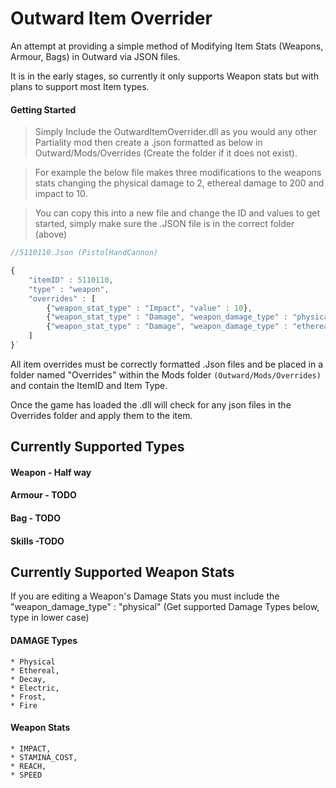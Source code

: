 # Outward Item Overrider 

An attempt at providing a simple method of Modifying Item Stats (Weapons, Armour, Bags) in Outward via JSON files.

It is in the early stages, so currently it only supports Weapon stats but with plans to support most Item types.



#### Getting Started

> Simply Include the OutwardItemOverrider.dll as you would any other Partiality mod then create a .json formatted as below in Outward/Mods/Overrides (Create the folder if it does not exist).

> For example the below file makes three modifications to the weapons stats changing the physical damage to 2, ethereal damage to 200 and impact to 10.

> You can copy this into a new file and change the ID and values to get started, simply make sure the .JSON file is in the correct folder (above)

```javascript
//5110110.Json (PistolHandCannon)

{
	"itemID" : 5110110,
	"type" : "weapon",
	"overrides" : [
		{"weapon_stat_type" : "Impact", "value" : 10},
		{"weapon_stat_type" : "Damage", "weapon_damage_type" : "physical", "value" : 2},
		{"weapon_stat_type" : "Damage", "weapon_damage_type" : "ethereal", "value" : 200}
	]
}`

```


All item overrides must be correctly formatted .Json files and be placed in a folder named "Overrides" within the Mods folder `(Outward/Mods/Overrides)` and contain the ItemID and Item Type.

Once the game has loaded the .dll will check for any json files in the Overrides folder and apply them to the item.

## Currently Supported Types
#### Weapon - Half way
#### Armour - TODO
#### Bag - TODO
#### Skills -TODO


## Currently Supported Weapon Stats

If you are editing a Weapon's Damage Stats you must include the "weapon_damage_type" : "physical" (Get supported Damage Types below, type in lower case)

#### DAMAGE Types  
    * Physical
    * Ethereal,
    * Decay,
    * Electric,
    * Frost,
    * Fire


#### Weapon Stats
	* IMPACT,
	* STAMINA_COST,
	* REACH,
	* SPEED



